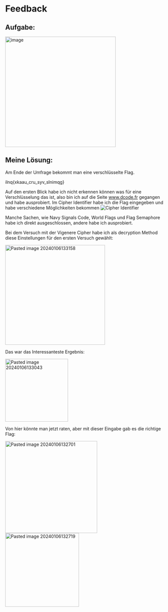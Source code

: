 # Feedback
<h2>Aufgabe:</h2>
<img width="352" alt="image" src="https://github.com/Pegasus01123/fernuni_hacken/assets/72656695/aa6c0c22-e240-4868-bf1c-497709213f94">

<h2>Meine Lösung:</h2>

Am Ende der Umfrage bekommt man eine verschlüsselte Flag.

ilnq{xkaau_cru_syv_slnimqg}

Auf den ersten Blick habe ich nicht erkennen können was für eine Verschlüsselung das ist, also bin ich auf die Seite www.dcode.fr gegangen und habe ausprobiert.
Im Cipher Identifier habe ich die Flag eingegeben und habe verschiedene Möglichkeiten bekommen
<img alt="Cipher Identifier" src="https://github.com/Pegasus01123/fernuni_hacken/assets/72656695/b9c90d3b-f63e-4ba0-8ec8-2b23f022ff26">

Manche Sachen, wie Navy Signals Code, World Flags und Flag Semaphore habe ich direkt ausgeschlossen, andere habe ich ausprobiert.

Bei dem Versuch mit der Vigenere Cipher habe ich als decryption Method diese Einstellungen für den ersten Versuch gewählt:

<img width="318" alt="Pasted image 20240106133158" src="https://github.com/Pegasus01123/fernuni_hacken/assets/72656695/38e6d1d9-18f1-42d7-920b-ef22faaf5945">

Das war das Interessanteste Ergebnis:

<img width="200" alt="Pasted image 20240106133043" src="https://github.com/Pegasus01123/fernuni_hacken/assets/72656695/74a6baf7-d8ad-4bb5-9d42-aae90b1e134e">

Von hier könnte man jetzt raten, aber mit dieser Eingabe gab es die richtige Flag:

<img width="293" alt="Pasted image 20240106132701" src="https://github.com/Pegasus01123/fernuni_hacken/assets/72656695/fd165a2d-91d6-4307-989c-e5b724b1403c">

<img width="235" alt="Pasted image 20240106132719" src="https://github.com/Pegasus01123/fernuni_hacken/assets/72656695/439ee896-398c-4c6c-8d18-b23e15484247">
